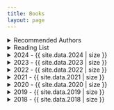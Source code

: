 ```yaml
---
title: Books
layout: page
---
```


<details>
  <summary>Recommended Authors</summary>
  <pre>
- Ken Thompson
- Dennis Ritchie
- Richard Stallman
- Brian Kernighan
- Michael Kerrisk
- Donald Knuth - linux
- Kevlin Hennely
- Ken Thompson
- Dennis Ritchie
- Rob Pike
- Richard Stallman
- Brian Kernighan
    - Talks:
        - https://www.youtube.com/watch?v=FyCYva9DhsI
        - https://www.youtube.com/watch?v=ZsHMHukIlJY
        - [What Makes Python so Awesome](https://www.youtube.com/watch?v=u1sVfGEBKWQ)
- [Hammock Driven Development](https://www.youtube.com/watch?v=f84n5oFoZBc)
- [Hoist Your IO](https://www.youtube.com/watch?v=PBQN62oUnN8)
- [Write Good Python](https://youtu.be/qUeud6DvOWI)
  </pre>
</details>

<details>
  <summary>Reading List</summary>
  <pre>
  {% for book in site.data.queue %}
  - Title: {{ book[0] }}
    Author: {{ book[1].author }}
  {% endfor %}
  </pre>
</details>

<details>
  <summary>2024 - {{ site.data.2024 | size }}</summary>
  <pre>
  {% for book in site.data.2024 %}
  - Title: {{ book[0] }}
    Author: {{ book[1].author }}
  {% endfor %}
  </pre>
</details>

<details>
  <summary>2023 - {{ site.data.2023 | size }}</summary>
  <pre>
  {% for book in site.data.2023 %}
  - Title: {{ book[0] }}
    Author: {{ book[1].author }}
  {% endfor %}
  </pre>
</details>

<details>
  <summary>2022 - {{ site.data.2022 | size }}</summary>
  <pre>
  {% for book in site.data.2022 %}
  - Title: {{ book[0] }}
    Author: {{ book[1].author }}
  {% endfor %}
  </pre>
</details>

<details>
  <summary>2021 - {{ site.data.2021 | size }}</summary>
  <body>Favorite: This Land is Our Land</body>
  <pre>
  {% for book in site.data.2021 %}
  - Title: {{ book[0] }}
    Author: {{ book[1].author }}
  {% endfor %}
  </pre>
</details>

<details>
  <summary>2020 - {{ site.data.2020 | size }}</summary>
  <body>Favorite: Pragmatic Programmer</body>
  <pre>
  {% for book in site.data.2020 %}
  - Title: {{ book[0] }}
    Author: {{ book[1].author }}
  {% endfor %}
  </pre>
</details>

<details>
  <summary>2019 - {{ site.data.2019 | size }}</summary>
  <body>Favorite: Hackers and Painters</body>
  <pre>
  {% for book in site.data.2019 %}
  - Title: {{ book[0] }}
    Author: {{ book[1].author }}
  {% endfor %}
  </pre>
</details>

<details>
  <summary>2018 - {{ site.data.2018 | size }}</summary>
  <pre>
  {% for book in site.data.2018 %}
  - Title: {{ book[0] }}
    Author: {{ book[1].author }}
  {% endfor %}
  </pre>
</details>
